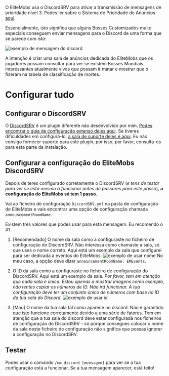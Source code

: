 O EliteMobs usa o DiscordSRV para ativar a transmissão de mensagens de prioridade nível 3. Podes ler sobre o Sistema de Prioridade de Anúncios [aqui]($language$/elitemobs/announcement_priority_system.md).

Essencialmente, isto significa que alguns Bosses Customizados muito especiais conseguem enviar mensagens para o Discord de uma forma que se parece com isto:

![exemplo de mensagem do discord](https://i.imgur.com/sIndft0.png)

A intenção é criar uma sala de anúncios dedicada do EliteMobs que os jogadores possam consultar para ver se existem Bosses Mundiais interessantes atualmente vivos que possam ir matar e mostrar que o fizeram na tabela de classificação de mortes.

# Configurar tudo

## Configurar o DiscordSRV

O [DiscordSRV](https://www.spigotmc.org/resources/discordsrv.18494/) é um plugin diferente não desenvolvido por mim. [Podes encontrar o guia de configuração extenso deles aqui](https://github.com/discordsrv/discordsrv/wiki/Installation). Se tiveres dificuldades em configurá-lo, [a sala de suporte deles é aqui](https://discord.discordsrv.com/). Eu não consigo fornecer suporte para este plugin, por isso, por favor, consulta-os para esta parte da instalação.

## Configurar a configuração do EliteMobs DiscordSRV

Depois de teres configurado corretamente o DiscordSRV (*e tens de testar para ver se está mesmo a funcionar antes de passares para este passo*), **a configuração do EliteMobs só tem 1 passo**.

Vai ao ficheiro de configuração `DiscordSRV.yml` na pasta de configuração do EliteMobs e vais encontrar uma opção de configuração chamada `announcementRoomName`.

Existem três valores que podes usar para esta mensagem. Eu recomendo o #1.

1. [Recomendado] O nome da sala como a configuraste no ficheiro de configuração do DiscordSRV. Não interessa como chamaste a sala, só que uses o nome correto. Aqui está um exemplo da sala que configurei para ser dedicada a eventos do EliteMobs:
   ![exemplo de usar nome](https://i.imgur.com/a2kMWXv.png)
   No meu caso, a opção deve dizer `announcementRoomName: EMEvents`.

2. O ID da sala como a configuraste no ficheiro de configuração do DiscordSRV. Aqui está um exemplo da sala. *Por favor, tem em atenção que cada sala é única. Estou apenas a mostrar imagens como exemplo, não tentes copiar os números de ID. Não irá funcionar. A tua configuração deve ter um conjunto único de números com base no ID da tua sala do Discord.*
   ![exemplo de usar id](https://i.imgur.com/CGElkdh.png)
3. [Mau] O nome da tua sala tal como aparece no discord. Não é garantido que isto funcione corretamente devido a uma série de fatores. Tem em atenção que a tua sala do discord deve estar configurada nos ficheiros de configuração do DiscordSRV - só porque consegues colocar o nome da sala neste ficheiro de configuração não significa que possas ignorar a configuração no DiscordSRV.

## Testar
Podes usar o comando `/em discord [mensagem]` para ver se a tua configuração está a funcionar. Se a tua mensagem aparecer, está feito!
